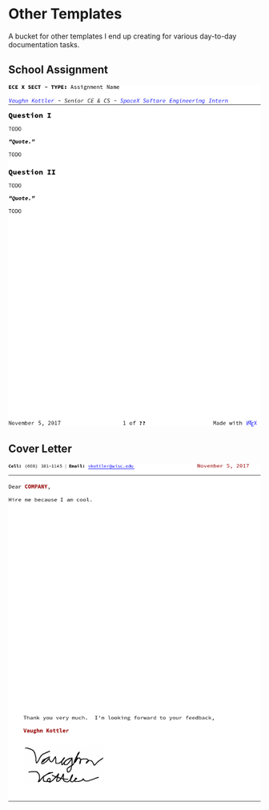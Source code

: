 # Other Templates

A bucket for other templates I end up creating for various day-to-day
documentation tasks.

## School Assignment

![School Assignment](school.png)

## Cover Letter

![School Assignment](cover_letter.png)
